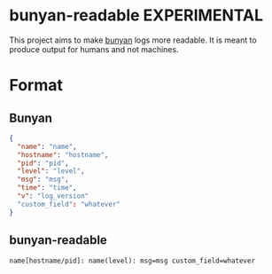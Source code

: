 # bunyan-readable EXPERIMENTAL
This project aims to make [bunyan](https://www.npmjs.org/package/bunyan) logs more readable. It is meant to produce output for humans and not machines.

# Format
## Bunyan
```json
{
  "name": "name",
  "hostname": "hostname",
  "pid": "pid",
  "level": "level",
  "msg": "msg",
  "time": "time",
  "v": "log_version"
  "custom_field": "whatever"
}
```
## bunyan-readable
```
name[hostname/pid]: name(level): msg=msg custom_field=whatever
```